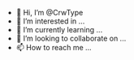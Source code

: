 - 👋 Hi, I’m @CrwType
- 👀 I’m interested in ...
- 🌱 I’m currently learning ...
- 💞️ I’m looking to collaborate on ...
- 📫 How to reach me ...

<!---
CrwType/CrwType is a ✨ special ✨ repository because its `README.md` (this file) appears on your GitHub profile.
You can click the Preview link to take a look at your changes.
--->
